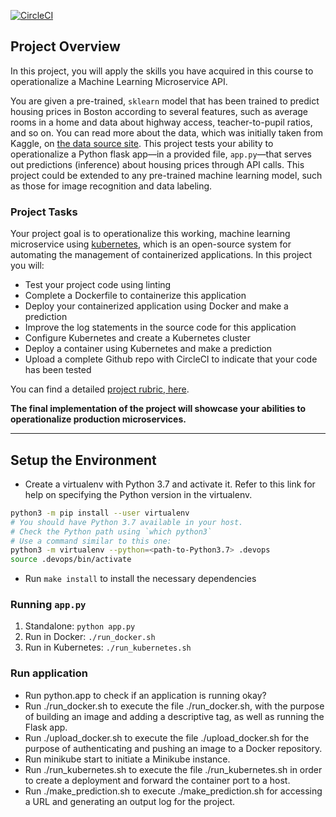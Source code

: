 [![CircleCI](https://dl.circleci.com/status-badge/img/gh/thangnguyennnn/Udacity_machine_LN/tree/main.svg?style=svg)](https://dl.circleci.com/status-badge/redirect/gh/thangnguyennnn/Udacity_machine_LN/tree/main)

## Project Overview

In this project, you will apply the skills you have acquired in this course to operationalize a Machine Learning Microservice API. 

You are given a pre-trained, `sklearn` model that has been trained to predict housing prices in Boston according to several features, such as average rooms in a home and data about highway access, teacher-to-pupil ratios, and so on. You can read more about the data, which was initially taken from Kaggle, on [the data source site](https://www.kaggle.com/c/boston-housing). This project tests your ability to operationalize a Python flask app—in a provided file, `app.py`—that serves out predictions (inference) about housing prices through API calls. This project could be extended to any pre-trained machine learning model, such as those for image recognition and data labeling.

### Project Tasks

Your project goal is to operationalize this working, machine learning microservice using [kubernetes](https://kubernetes.io/), which is an open-source system for automating the management of containerized applications. In this project you will:
* Test your project code using linting
* Complete a Dockerfile to containerize this application
* Deploy your containerized application using Docker and make a prediction
* Improve the log statements in the source code for this application
* Configure Kubernetes and create a Kubernetes cluster
* Deploy a container using Kubernetes and make a prediction
* Upload a complete Github repo with CircleCI to indicate that your code has been tested

You can find a detailed [project rubric, here](https://review.udacity.com/#!/rubrics/2576/view).

**The final implementation of the project will showcase your abilities to operationalize production microservices.**

---

## Setup the Environment

* Create a virtualenv with Python 3.7 and activate it. Refer to this link for help on specifying the Python version in the virtualenv. 
```bash
python3 -m pip install --user virtualenv
# You should have Python 3.7 available in your host. 
# Check the Python path using `which python3`
# Use a command similar to this one:
python3 -m virtualenv --python=<path-to-Python3.7> .devops
source .devops/bin/activate
```
* Run `make install` to install the necessary dependencies

### Running `app.py`

1. Standalone:  `python app.py`
2. Run in Docker:  `./run_docker.sh`
3. Run in Kubernetes:  `./run_kubernetes.sh`

### Run application

* Run python.app to check if an application is running okay?
* Run ./run_docker.sh to execute the file ./run_docker.sh, with the purpose of building an image and adding a descriptive tag, as well as running the Flask app.
* Run ./upload_docker.sh to execute the file ./upload_docker.sh for the purpose of authenticating and pushing an image to a Docker repository.
* Run minikube start to initiate a Minikube instance.
* Run ./run_kubernetes.sh to execute the file ./run_kubernetes.sh in order to create a deployment and forward the container port to a host.
* Run ./make_prediction.sh to execute ./make_prediction.sh for accessing a URL and generating an output log for the project.
